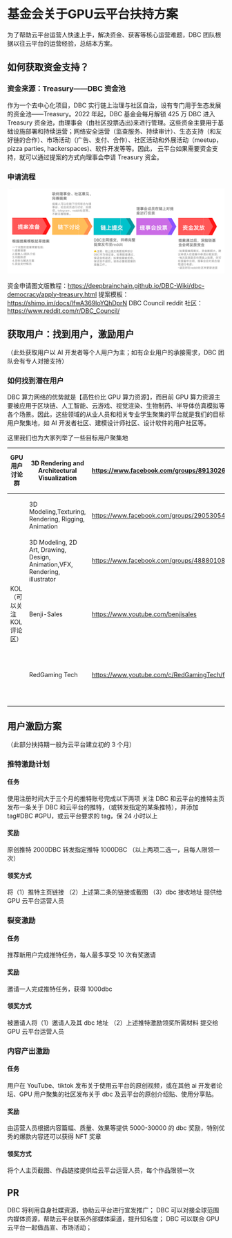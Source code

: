 # 基金会关于GPU云平台扶持方案

为了帮助云平台运营人快速上手，解决资金、获客等核心运营难题，DBC 团队根据以往云平台的运营经验，总结本方案。

## 如何获取资金支持？

### 资金来源：Treasury——DBC 资金池

作为一个去中心化项目，DBC 实行链上治理与社区自治，设有专门用于生态发展的资金池——Treasury。2022 年起，DBC 基金会每月解锁 425 万 DBC 进入 Treasury 资金池，由理事会（由社区投票选出)来进行管理。这些资金主要用于基础设施部署和持续运营；网络安全运营（监查服务、持续审计）、生态支持（和友好链的合作）、市场活动（广告、支付、合作）、社区活动和外展活动（meetup，pizza parties, hackerspaces)、软件开发等等。因此， 云平台如果需要资金支持，就可以通过提案的方式向理事会申请 Treasury 资金。

### 申请流程

![](./assets/support-for-cloud-platform.assets/1.png)

资金申请图文版教程：https://deepbrainchain.github.io/DBC-Wiki/dbc-democracy/apply-treasury.html
提案模板：https://shimo.im/docs/lfwA369loYQhDprN
DBC Council reddit 社区：https://www.reddit.com/r/DBC_Council/

## 获取用户：找到用户，激励用户

（此处获取用户以 AI 开发者等个人用户为主；如有企业用户的承接需求，DBC 团队会有专人对接支持）

### 如何找到潜在用户

DBC 算力网络的优势就是【高性价比 GPU 算力资源】，而目前 GPU 算力资源主要被应用于区块链、人工智能、云游戏、视觉渲染、生物制药、半导体仿真模拟等各个场景。因此，这些领域的从业人员和相关专业学生聚集的平台就是我们的目标用户聚集地，如 AI 开发者社区、建模设计师社区、设计软件的用户社区等。

这里我们也为大家列举了一些目标用户聚集地

| GPU用户讨论群            | 3D Rendering and Architectural Visualization                 | https://www.facebook.com/groups/891302667703732  | 3D渲染和建筑可视化        |
| ------------------------ | ------------------------------------------------------------ | ------------------------------------------------ | ------------------------- |
|                          | 3D Modeling,Texturing, Rendering, Rigging, Animation         | https://www.facebook.com/groups/290530545401744  | 3D建模渲染动画等          |
|                          | 3D Modeling, 2D Art, Drawing, Design, Animation,VFX, Rendering, illustrator | https://www.facebook.com/groups/488801081988816  | 3D建模渲染动画等          |
| KOL（可以关注KOL评论区） | Benji-Sales                                                  | https://www.youtube.com/benjisales               | 视频游戏行业博主          |
|                          | RedGaming Tech                                               | https://www.youtube.com/c/RedGamingTech/featured | GPU显卡和各类硬件技术分析 |

## 用户激励方案

（此部分扶持期一般为云平台建立初的 3 个月）

### 推特激励计划

#### 任务

使用注册时间大于三个月的推特账号完成以下两项
关注 DBC 和云平台的推特主页
发布一条关于 DBC 和云平台的推特，（或转发指定的某条推特），并添加 tag#DBC #GPU，或云平台要求的 tag，保 24 小时以上

#### 奖励

原创推特 2000DBC
转发指定推特 1000DBC
（以上两项二选一，且每人限领一次）
#### 领奖方式
将（1）推特主页链接 （2）上述第二条的链接或截图 （3）dbc 接收地址 提供给 GPU 云平台运营人员

### 裂变激励

#### 任务
推荐新用户完成推特任务，每人最多享受 10 次有奖邀请

#### 奖励

邀请一人完成推特任务，获得 1000dbc

#### 领奖方式

被邀请人将（1）邀请人及其 dbc 地址 （2）上述推特激励领奖所需材料 提交给 GPU 云平台运营人员

### 内容产出激励

#### 任务

用户在 YouTube、tiktok 发布关于使用云平台的原创视频，或在其他 ai 开发者论坛、GPU 用户聚集的社区发布关于 dbc 及云平台的原创介绍贴、使用分享贴。
#### 奖励
由运营人员根据内容篇幅、质量、效果等提供 5000-30000 的 dbc 奖励，特别优秀的爆款内容还可以获得 NFT 奖章
#### 领奖方式
将个人主页截图、作品链接提供给云平台运营人员，每个作品限领一次

## PR

DBC 将利用自身社媒资源，协助云平台进行宣发推广；
DBC 可以对接全球范围内媒体资源，帮助云平台联系外部媒体渠道，提升知名度；
DBC 可以联合 GPU 云平台一起做品宣、市场活动；
